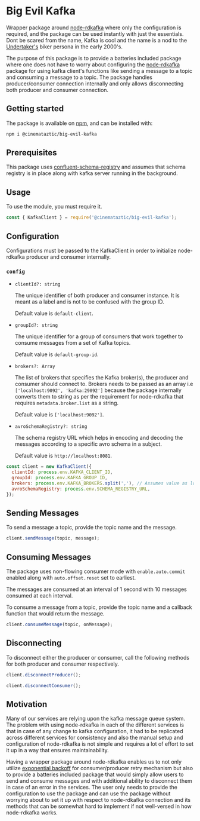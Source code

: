 # Big Evil Kafka

Wrapper package around [node-rdkafka](https://www.npmjs.com/package/node-rdkafka) where only the configuration is required, and the package can be used instantly with just the essentials. Dont be scared from the name, Kafka is cool and the name is a nod to the [Undertaker's](https://en.wikipedia.org/wiki/The_Undertaker) biker persona in the early 2000's.

The purpose of this package is to provide a batteries included package where one does not have to worry about configuring the [node-rdkafka](https://www.npmjs.com/package/node-rdkafka) package for using kafka client's functions like sending a message to a topic and consuming a message to a topic. The package handles producer/consumer connection internally and only allows disconnecting both producer and consumer connection.

## Getting started

The package is available on [npm](https://www.npmjs.com/package/@cinemataztic/big-evil-kafka), and can be installed with:

```sh
npm i @cinemataztic/big-evil-kafka
```

## Prerequisites

This package uses [confluent-schema-registry](https://www.npmjs.com/package/@kafkajs/confluent-schema-registry) and assumes that schema registry is in place along with kafka server running in the background.

## Usage

To use the module, you must require it.

```js
const { KafkaClient } = require('@cinemataztic/big-evil-kafka');
```

## Configuration

Configurations must be passed to the KafkaClient in order to initialize node-rdkafka producer and consumer internally.

### `config`

- `clientId?: string`

  The unique identifier of both producer and consumer instance. It is meant as a label and is not to be confused with the group ID.

  Default value is `default-client`.

- `groupId?: string`

  The unique identifier for a group of consumers that work together to consume messages from a set of Kafka topics.

  Default value is `default-group-id`.

- `brokers?: Array`

  The list of brokers that specifies the Kafka broker(s), the producer and consumer should connect to. Brokers needs to be passed as an array i.e `['localhost:9092', 'kafka:29092']` because the package internally converts them to string as per the requirement for node-rdkafka that requires `metadata.broker.list` as a string.  

  Default value is `['localhost:9092']`.

- `avroSchemaRegistry?: string`

  The schema registry URL which helps in encoding and decoding the messages according to a specific avro schema in a subject.

  Default value is `http://localhost:8081`.

```js
const client = new KafkaClient({
  clientId: process.env.KAFKA_CLIENT_ID,
  groupId: process.env.KAFKA_GROUP_ID,
  brokers: process.env.KAFKA_BROKERS.split(','), // Assumes value as localhost:9092
  avroSchemaRegistry: process.env.SCHEMA_REGISTRY_URL,
});
```

## Sending Messages

To send a message a topic, provide the topic name and the message. 

```js
client.sendMessage(topic, message);
```

## Consuming Messages

The package uses non-flowing consumer mode with `enable.auto.commit` enabled along with `auto.offset.reset` set to earliest.

The messages are consumed at an interval of 1 second with 10 messages consumed at each interval. 

To consume a message from a topic, provide the topic name and a callback function that would return the message.

```js
client.consumeMessage(topic, onMessage);
```

## Disconnecting

To disconnect either the producer or consumer, call the following methods for both producer and consumer respectively.
```js
client.disconnectProducer();

client.disconnectConsumer();

```

## Motivation

Many of our services are relying upon the kafka message queue system. The problem with using node-rdkafka in each of the different services is that in case of any change to kafka configuration, it had to be replicated across different services for consistency and also the manual setup and configuration of node-rdkafka is not simple and requires a lot of effort to set it up in a way that ensures maintainability. 

Having a wrapper package around node-rdkafka enables us to not only utilize [exponential backoff](https://www.npmjs.com/package/exponential-backoff) for consumer/producer retry mechanism but also to provide a batteries included package that would simply allow users to send and consume messages and with additional ability to disconnect them in case of an error in the services. The user only needs to provide the configuration to use the package and can use the package without worrying about to set it up with respect to node-rdkafka connection and its methods that can be somewhat hard to implement if not well-versed in how node-rdkafka works.
